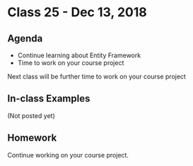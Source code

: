 # Class 25 - Dec 13, 2018

## Agenda

* Continue learning about Entity Framework
* Time to work on your course project

Next class will be further time to work on your course project

## In-class Examples

(Not posted yet)

## Homework

Continue working on your course project.
